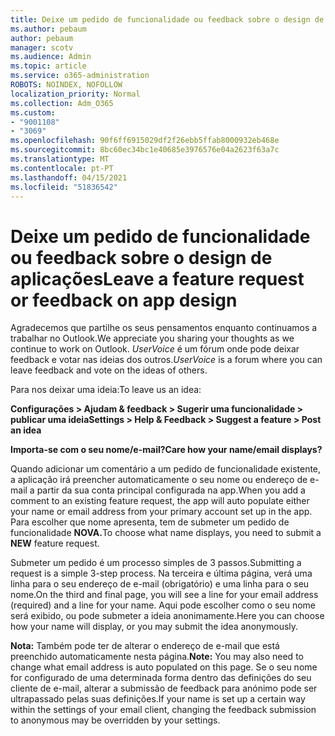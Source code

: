 ```yaml
---
title: Deixe um pedido de funcionalidade ou feedback sobre o design de aplicações
ms.author: pebaum
author: pebaum
manager: scotv
ms.audience: Admin
ms.topic: article
ms.service: o365-administration
ROBOTS: NOINDEX, NOFOLLOW
localization_priority: Normal
ms.collection: Adm_O365
ms.custom:
- "9001108"
- "3069"
ms.openlocfilehash: 90f6ff6915029df2f26ebb5ffab8000932eb468e
ms.sourcegitcommit: 8bc60ec34bc1e40685e3976576e04a2623f63a7c
ms.translationtype: MT
ms.contentlocale: pt-PT
ms.lasthandoff: 04/15/2021
ms.locfileid: "51836542"
---
```

# <a name="leave-a-feature-request-or-feedback-on-app-design"></a><span data-ttu-id="a4d34-102">Deixe um pedido de funcionalidade ou feedback sobre o design de aplicações</span><span class="sxs-lookup"><span data-stu-id="a4d34-102">Leave a feature request or feedback on app design</span></span>

<span data-ttu-id="a4d34-103">Agradecemos que partilhe os seus pensamentos enquanto continuamos a trabalhar no Outlook.</span><span class="sxs-lookup"><span data-stu-id="a4d34-103">We appreciate you sharing your thoughts as we continue to work on Outlook.</span></span> <span data-ttu-id="a4d34-104">*UserVoice* é um fórum onde pode deixar feedback e votar nas ideias dos outros.</span><span class="sxs-lookup"><span data-stu-id="a4d34-104">*UserVoice* is a forum where you can leave feedback and vote on the ideas of others.</span></span>  

<span data-ttu-id="a4d34-105">Para nos deixar uma ideia:</span><span class="sxs-lookup"><span data-stu-id="a4d34-105">To leave us an idea:</span></span> 

<span data-ttu-id="a4d34-106">**Configurações > Ajudam & feedback > Sugerir uma funcionalidade > publicar uma ideia**</span><span class="sxs-lookup"><span data-stu-id="a4d34-106">**Settings > Help & Feedback > Suggest a feature > Post an idea**</span></span> 

<span data-ttu-id="a4d34-107">**Importa-se com o seu nome/e-mail?**</span><span class="sxs-lookup"><span data-stu-id="a4d34-107">**Care how your name/email displays?**</span></span>

<span data-ttu-id="a4d34-108">Quando adicionar um comentário a um pedido de funcionalidade existente, a aplicação irá preencher automaticamente o seu nome ou endereço de e-mail a partir da sua conta principal configurada na app.</span><span class="sxs-lookup"><span data-stu-id="a4d34-108">When you add a comment to an existing feature request, the app will auto populate either your name or email address from your primary account set up in the app.</span></span> <span data-ttu-id="a4d34-109">Para escolher que nome apresenta, tem de submeter um pedido de funcionalidade **NOVA.**</span><span class="sxs-lookup"><span data-stu-id="a4d34-109">To choose what name displays, you need to submit a **NEW** feature request.</span></span> 

<span data-ttu-id="a4d34-110">Submeter um pedido é um processo simples de 3 passos.</span><span class="sxs-lookup"><span data-stu-id="a4d34-110">Submitting a request is a simple 3-step process.</span></span> <span data-ttu-id="a4d34-111">Na terceira e última página, verá uma linha para o seu endereço de e-mail (obrigatório) e uma linha para o seu nome.</span><span class="sxs-lookup"><span data-stu-id="a4d34-111">On the third and final page, you will see a line for your email address (required) and a line for your name.</span></span> <span data-ttu-id="a4d34-112">Aqui pode escolher como o seu nome será exibido, ou pode submeter a ideia anonimamente.</span><span class="sxs-lookup"><span data-stu-id="a4d34-112">Here you can choose how your name will display, or you may submit the idea anonymously.</span></span> 

<span data-ttu-id="a4d34-113">**Nota:** Também pode ter de alterar o endereço de e-mail que está preenchido automaticamente nesta página.</span><span class="sxs-lookup"><span data-stu-id="a4d34-113">**Note:** You may also need to change what email address is auto populated on this page.</span></span> <span data-ttu-id="a4d34-114">Se o seu nome for configurado de uma determinada forma dentro das definições do seu cliente de e-mail, alterar a submissão de feedback para anónimo pode ser ultrapassado pelas suas definições.</span><span class="sxs-lookup"><span data-stu-id="a4d34-114">If your name is set up a certain way within the settings of your email client, changing the feedback submission to anonymous may be overridden by your settings.</span></span> 
